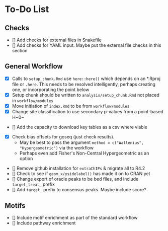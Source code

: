 # To-Do List

## Checks

- [] Add checks for external files in Snakefile
- [] Add checks for YAML input. Maybe put the external file checks in this section

## General Workflow

- [x] Calls to `setup_chunk.Rmd` use `here::here()` which depends on an *.Rproj file or `.here`. This needs to be resolved intelligently, perhaps creating one, or incorporating the point below
- [x] Setup chunk should be written to `analysis/setup_chunk.Rmd` not placed in `workflow/modules`
- [x] Move initiation of `index.Rmd` to be from `workflow/modules`
- [x] Change site classification to use secondary p-values from a point-based H~0~
- [] Add the capacity to download key tables as a csv where viable
- [x] Check bias offsets for goseq (just check results). 
    + May be best to pass the argument `method = c("Wallenius", "Hypergeometric")` via the workflow
    + Perhaps even add Fisher's Non-Central Hypergeometric as an option
- [] Remove github installation for `extraChIPs` & migrate all to R4.2
- [] Check to see if `geom_x/ysidelabel()` has made it on to CRAN yet
- [] Change export of oracle peaks to be bed files, and include `target_treat_` prefix
- [] Add `target_` prefix to consensus peaks. Maybe include score?

## Motifs

- [] Include motif enrichment as part of the standard workflow
- [] Include pathway enrichment

